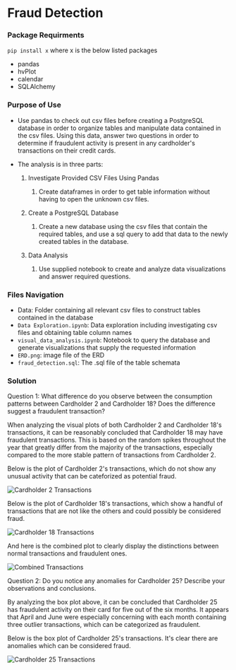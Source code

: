 # Fraud Detection

### Package Requirments
`pip install x` where x is the below listed packages
* pandas
* hvPlot
* calendar
* SQLAlchemy
  
### Purpose of Use
* Use pandas to check out csv files before creating a PostgreSQL database in order to organize tables and manipulate data contained in the csv files. Using this data, answer two questions in order to determine if fraudulent activity is present in any cardholder's transactions on their credit cards.
* The analysis is in three parts:

    1. Investigate Provided CSV Files Using Pandas
       1. Create dataframes in order to get table information without having to open the unknown csv files.

    2. Create a PostgreSQL Database
       1. Create a new database using the csv files that contain the required tables, and use a sql query to add that data to the newly created tables in the database.

    3. Data Analysis
       1. Use supplied notebook to create and analyze data visualizations and answer required questions.

### Files Navigation
* Data: Folder containing all relevant csv files to construct tables contained in the database
* `Data Exploration.ipynb`: Data exploration including investigating csv files and obtaining table column names
* `visual_data_analysis.ipynb`: Notebook to query the database and generate visualizations that supply the requested information
* `ERD.png`: image file of the ERD
* `fraud_detection.sql`: The .sql file of the table schemata

### Solution
Question 1: What difference do you observe between the consumption patterns between Cardholder 2 and Cardholder 18? Does the difference suggest a fraudulent transaction?

When analyzing the visual plots of both Cardholder 2 and Cardholder 18's transactions, it can be reasonably concluded that Cardholder 18 may have fraudulent transactions. This is based on the random spikes throughout the year that greatly differ from the majority of the transactions, especially compared to the more stable pattern of transactions from Cardholder 2.

Below is the plot of Cardholder 2's transactions, which do not show any unusual activity that can be cateforized as potential fraud.

![Cardholder 2 Transactions](https://github.com/lrb924/Module_7_Challenge/blob/main/Visualizations/Cardholder%202.png?raw=true)

Below is the plot of Cardholder 18's transactions, which show a handful of transactions that are not like the others and could possibly be considered fraud. 

![Cardholder 18 Transactions](https://github.com/lrb924/Module_7_Challenge/blob/main/Visualizations/Cardholder%2018.png?raw=true)

And here is the combined plot to clearly display the distinctions between normal transactions and fraudulent ones.

![Combined Transactions](https://github.com/lrb924/Module_7_Challenge/blob/main/Visualizations/Combined.png?raw=true)

Question 2: Do you notice any anomalies for Cardholder 25? Describe your observations and conclusions.

By analyzing the box plot above, it can be concluded that Cardholder 25 has fraudulent activity on their card for five out of the six months. It appears that April and June were especially concerning with each month containing three outlier transactions, which can be categorized as fraudulent.

Below is the box plot of Cardholder 25's transactions. It's clear there are anomalies which can be considered fraud. 

![Cardholder 25 Transactions](https://github.com/lrb924/Module_7_Challenge/blob/main/Visualizations/Cardholder%2025.png?raw=true)






